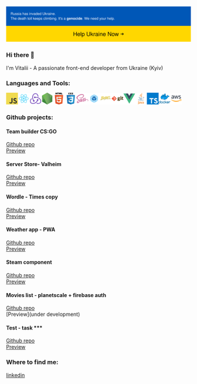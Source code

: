 [![Stand With Ukraine](https://raw.githubusercontent.com/vshymanskyy/StandWithUkraine/main/banner2-direct.svg)](https://stand-with-ukraine.pp.ua)

### Hi there 👋
I'm Vitalii - A passionate front-end developer from Ukraine (Kyiv)

### Languages and Tools:

<p align="left">
<img align="left" alt="JavaScript" width="32px" src="https://raw.githubusercontent.com/github/explore/80688e429a7d4ef2fca1e82350fe8e3517d3494d/topics/javascript/javascript.png" />
<img align="left" alt="React" width="32px" src="https://raw.githubusercontent.com/github/explore/80688e429a7d4ef2fca1e82350fe8e3517d3494d/topics/react/react.png" />

<img align="left" alt="React" width="32px" src="https://raw.githubusercontent.com/github/explore/80688e429a7d4ef2fca1e82350fe8e3517d3494d/topics/redux/redux.png" />

<img align="left" alt="Node.js" width="32px" src="https://raw.githubusercontent.com/github/explore/80688e429a7d4ef2fca1e82350fe8e3517d3494d/topics/nodejs/nodejs.png" />

<img align="left" alt="HTML5" width="32px" src="https://raw.githubusercontent.com/github/explore/80688e429a7d4ef2fca1e82350fe8e3517d3494d/topics/html/html.png" />

<img align="left" alt="CSS3" width="32px" src="https://raw.githubusercontent.com/github/explore/80688e429a7d4ef2fca1e82350fe8e3517d3494d/topics/css/css.png" />

<img align="left" alt="Sass" width="32px" src="https://raw.githubusercontent.com/github/explore/80688e429a7d4ef2fca1e82350fe8e3517d3494d/topics/sass/sass.png" />

<img align="left" alt="MySQL" width="32px" src="https://raw.githubusercontent.com/github/explore/80688e429a7d4ef2fca1e82350fe8e3517d3494d/topics/webpack/webpack.png" />

<img align="left" alt="MySQL" width="32px" src="https://raw.githubusercontent.com/github/explore/80688e429a7d4ef2fca1e82350fe8e3517d3494d/topics/babel/babel.png" />

<img align="left" alt="Git" width="32px" src="https://raw.githubusercontent.com/github/explore/80688e429a7d4ef2fca1e82350fe8e3517d3494d/topics/git/git.png" />

<img align="left" alt="Git" width="32px" src="https://raw.githubusercontent.com/github/explore/80688e429a7d4ef2fca1e82350fe8e3517d3494d/topics/vue/vue.png" />

<img align="left" alt="Git" width="32px" src="https://raw.githubusercontent.com/github/explore/80688e429a7d4ef2fca1e82350fe8e3517d3494d/topics/java/java.png" />

<img align="left" alt="Git" width="32px" src="https://raw.githubusercontent.com/github/explore/80688e429a7d4ef2fca1e82350fe8e3517d3494d/topics/typescript/typescript.png"/>
<img align="left" alt="Git" width="32px" src="https://raw.githubusercontent.com/github/explore/80688e429a7d4ef2fca1e82350fe8e3517d3494d/topics/docker/docker.png"/>
<img align="left" alt="Git" width="32px" src="https://raw.githubusercontent.com/github/explore/80688e429a7d4ef2fca1e82350fe8e3517d3494d/topics/aws/aws.png" /></p>
<br>
<br>

<!-- <img src="https://github-readme-stats.vercel.app/api?username=Mars4me&show_icons=true&theme=merko&bg_color=ffffff"></img>
<img src="https://github-readme-stats.vercel.app/api/top-langs/?username=Mars4me&layout=compact"></img> -->

### Github projects:

#### Team builder CS:GO
[Github repo](https://github.com/Mars4me/team-builder-cs)
<br>
[Preview](https://team-builder-cs.vercel.app/)
#### Server Store- Valheim
[Github repo](https://github.com/Mars4me/valheim-store)
<br>
[Preview](https://mars4me.github.io/valheim-store/#/)
#### Wordle - Times copy
[Github repo](https://github.com/Mars4me/wordle-times-copy)
<br>
[Preview](https://mars4me.github.io/wordle-times-copy/)
#### Weather app - PWA
[Github repo](https://github.com/Mars4me/weather-pwa)
<br>
[Preview](https://mars4me.github.io/weather-pwa/)
#### Steam component
[Github repo](https://github.com/Mars4me/steam-actual-offers-comp)
<br>
[Preview](https://mars4me.github.io/steam-actual-offers-comp/)
#### Movies list - planetscale + firebase auth
[Github repo](https://github.com/Mars4me/movie-db-planetscale)
<br>
[Preview](under development)
#### Test - task ***
[Github repo](https://github.com/Mars4me/test-task-proxyband)
<br>
[Preview](https://mars4me.github.io/test-task-proxyband/)





### Where to find me:
[linkedin](https://www.linkedin.com/in/mars4me/)
